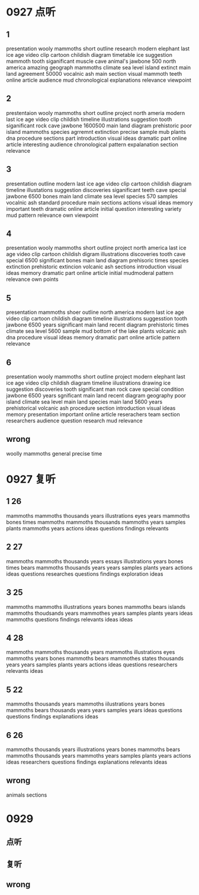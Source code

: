 # 0927 点听

## 1

presentation
wooly mammoths
short outline
research
modern elephant
last ice age
video clip
cartoon
childish
diagram
timetable
ice
suggestion
mammoth tooth
siganificant
muscle
cave
animal's jawbone
500
north america
amazing
geograph
mammoths
climate
sea level
island
extinct
main land
agreement
50000
vocalnic ash
main section
visual
mammoth teeth
online article
audience
mud
chronological
explanations
relevance
viewpoint

## 2

prestentaion
wooly mammoths
short outline
project
north ameria
modern
last ice age
video clip
childish
timeline
illustrations
suggestion
tooth
siganificant
rock
cave
jawbone
1600500
main land
diagram
prehistoric
poor island
mammoths
species
agrremnt
extinction
precise
sample
mub
plants
dna
procedure
sections
part
introduction
visual
ideas
dramatic part
online article
interesting
audience
chronological pattern
expalanation
section
relevance

## 3

presentation
outline
modern
last ice age
video clip
cartoon
childish
diagram
timeline
illustations
suggestion
discoveries
siganificant
teeth
cave
special
jawbone
6500
bones
main land
climate
sea level
species
570
samples
vocalnic ash
standard procedure
main sections
actions
visual
ideas
memory
important
teeth
dramatic
online article
initial question
interesting
variety
mud
pattern
relevance
own viewpoint

## 4

presentation
wooly mammoths
short outline
project
north america
last ice age
video clip
cartoon
childish
digram
illustrations
discoveries
tooth
cave
special
6500
significant
bones
main land
diagram
prehisoric times
species
extinction
prehistoric extincion
volcanic ash
sections
introduction
visual
ideas
memory
dramatic part
online article
initial
mudmoderal
pattern
relevance
own points

## 5

presentation
mammoths
shoer outline
north america
modern
last ice age
video clip
cartoon
childish
diagram
timeline
illustrations
suggesstion
tooth
jawbone
6500 years
significant
main land
recent
diagram
prehistoric times
climate
sea level
5600
sample
mud
bottom of the lake
plants
volcanic ash
dna
procedure
visual
ideas
memory
dramatic part
online article
pattern
relevance

## 6

presentation
wooly mammoths
short outline
project
modern elephant
last ice age
video clip
childish
diagram
timeline
iilustrations
drawing
ice
suggestion
discoveries
tooth
significant
man
rock cave
special
condition
jawbone
6500 years
sgnificant
main land
recent
diagram
geography
poor island
climate
sea level
main land
species
main land
5600 years
prehistorical
volcanic ash
procedure
section
introduction
visual
ideas
memory
presentation
important
online article
reserachers
team
section
researchers
audience
question
research
mud
relevance

## wrong

woolly mammoths
general
precise time

# 0927 复听

## 1 26

mammoths
mammoths
thousands
years
illustrations
eyes
years
mammoths
bones
times
mammoths
mammoths
thousands
mammoths
years
samples
plants
mammoths
years
actions
ideas
questions
findings
relevants

## 2 27

mammoths
mammoths
thousands
years
essays
illustrations
years
bones
times
bears
mammoths
thousands
years
years
samples
plants
years
actions
ideas
questions
researches
questions
findings
exploration
ideas

## 3 25

mammoths
mammoths
illustrations
years
bones
mammoths
bears
islands
mammoths
thoudsands
years
mammothes
years
samples
plants
years
ideas
mammoths
questions
findings
relevants
ideas
ideas

## 4 28

mammoths
mammoths
thousands
years
mammoths
illustrations
eyes
mammoths
years
bones
mammoths
bears
mammothes
states
thousands
years
years
samples
plants
years
actions
ideas
questions
researchers
relevants
ideas

## 5 22

mammoths
thousands
years
mammoths
iilustrations
years
bones
mammoths
bears
thousands
years
years
samples
years
ideas
questions
questions
findings
explanations
ideas

## 6 26

mammoths
thousands
years
illustrations
years
bones
mammoths
bears
mammoths
thousands
years
mammoths
years
samples
plants
years
actions
ideas
researchers
questions
findings
explanations
relevants
ideas

## wrong

animals
sections

# 0929

## 点听

## 复听

## wrong
